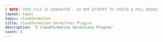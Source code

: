 ```yaml
---
# NOTE: THIS FILE IS GENERATED - DO NOT ATTEMPT TO CREATE A PULL REQUEST TO UPDATE THE DATA. 
layout: topic
topic: cloudformation
title: cloudformation Serverless Plugins
description: '5 cloudformation ServerLess Plugins'
count: 5
---
```

